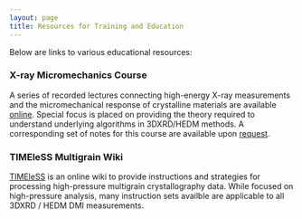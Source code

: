 ```yaml
---
layout: page
title: Resources for Training and Education
---
```


Below are links to various educational resources:

### X-ray Micromechanics Course
A series of recorded lectures connecting high-energy X-ray measurements and the micromechanical response of crystalline materials are available [online](https://www.youtube.com/watch?v=kYEboNz423A). Special focus is placed on providing the theory required to understand underlying algorithms in 3DXRD/HEDM methods. A corresponding set of notes for this course are available upon [request](mailto:dcp5303@psu.edu).

### TIMEleSS Multigrain Wiki
[TIMEleSS](http://multigrain.texture.rocks/) is an online wiki to provide instructions and strategies for processing high-pressure multigrain crystallography data. While focused on high-pressure analysis, many instruction sets availble are applicable to all 3DXRD / HEDM DMI measurements.

